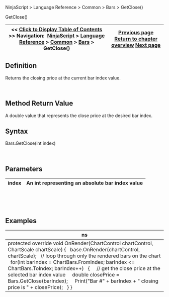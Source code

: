 ﻿


NinjaScript \> Language Reference \> Common \> Bars \> GetClose()






















GetClose()







| \<\< [Click to Display Table of Contents](getclose.md) \>\> **Navigation:**     [NinjaScript](ninjascript.md) \> [Language Reference](language_reference_wip.md) \> [Common](common.md) \> [Bars](bars.md) \> GetClose() | [Previous page](getbid.md) [Return to chapter overview](bars.md) [Next page](getdaybar.md) |
| --- | --- |











## Definition


Returns the closing price at the current bar index value.


 


## Method Return Value


A double value that represents the close price at the desired bar index.


## 


## Syntax


Bars.GetClose(int index)


 


## Parameters




| index | An int representing an absolute bar index value |
| --- | --- |



 


 


## Examples




| ns |
| --- |
| protected override void OnRender(ChartControl chartControl, ChartScale chartScale) {    base.OnRender(chartControl, chartScale);    // loop through only the rendered bars on the chart    for(int barIndex \= ChartBars.FromIndex; barIndex \<\= ChartBars.ToIndex; barIndex\+\+)    {      // get the close price at the selected bar index value      double closePrice \= Bars.GetClose(barIndex);      Print("Bar \#" \+ barIndex \+ " closing price is " \+ closePrice);    } } |









